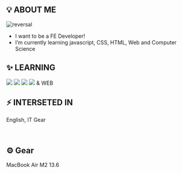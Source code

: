 ## 💡 ABOUT ME
![reversal](https://capsule-render.vercel.app/api?type=Soft&reversal=true&color=gradient&text=SoJuSo)
- I want to be a FE Developer!
- I’m currently learning javascript, CSS, HTML, Web and Computer Science

## ✨ LEARNING
<img src="https://img.shields.io/badge/HTML5-e34f26?style=flat-square&logo=html5&logoColor=white"/> <img src="https://img.shields.io/badge/css-686de0?style=flat-square&logo=css3&logoColor=white"/> <img src="https://img.shields.io/badge/JavaScript-f9ca24?style=flat-square&logo=javascript&logoColor=white"/> <img src="https://img.shields.io/badge/React-61DAFB?style=flat-square&logo=React&logoColor=white"/> & WEB

## ⚡ INTERSETED IN
English, IT Gear
<!--
<img src="https://img.shields.io/badge/TypeScript-007acc?style=flat-square&logo=typescript&logoColor=white"/> <img src="https://img.shields.io/badge/TensorFlow-FF6F00?style=flat-square&logo=TensorFlow&logoColor=white"/> <img src="https://img.shields.io/badge/mysql-4479A1?style=flat-square&logo=mysql&logoColor=white"/> <img src="https://img.shields.io/badge/Node.js-339933?style=flat-square&logo=Node.js&logoColor=white"/> <img src="https://img.shields.io/badge/Git-F05032?style=flat-square&logo=git&logoColor=white"/> <img src="https://img.shields.io/badge/GitHub-181717?style=flat-square&logo=GitHub&logoColor=white"/> <img src="https://img.shields.io/badge/Flutter-02569B?style=flat-square&logo=flutter&logoColor=white"/> <img src="https://img.shields.io/badge/React Native-61DAFB?style=flat-square&logo=React&logoColor=white"/>
-->
<!--

![Anurag's GitHub stats](https://github-readme-stats.vercel.app/api?username=SoJuSo&show_icons=true&theme=radical)
-->
<br/>

## ⚙ Gear
MacBook Air M2 13.6
<br/>
<!--
**SoJuSo/SoJuSo** is a ✨ _special_ ✨ repository because its `README.md` (this file) appears on your GitHub profile.

Here are some ideas to get you started:

- 🔭 I’m currently working on ...
- 🌱 I’m currently learning ...
- 👯 I’m looking to collaborate on ...
- 🤔 I’m looking for help with ...
- 💬 Ask me about ...
- 📫 How to reach me: ...
- 😄 Pronouns: ...
- ⚡ Fun fact: ....
123
<br/>
-->
